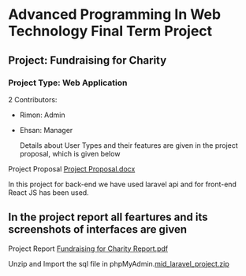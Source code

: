 # Advanced Programming In Web Technology Final Term Project
## Project: Fundraising for Charity

### Project Type: Web Application

  2 Contributors:
* Rimon: Admin
* Ehsan: Manager
  
  Details about User Types and their features are given in the project proposal, which is given below

Project Proposal
[Project Proposal.docx](https://github.com/TajbiurShahriorRimon/APWT_FinalProject_API_ReactJS/files/7131602/Project.Proposal.docx)

In this project for back-end we have used laravel api and for front-end React JS has been used.

## In the project report all feartures and its screenshots of interfaces are given
Project Report [Fundraising for Charity Report.pdf](https://github.com/TajbiurShahriorRimon/APWT_FinalProject_API_ReactJS/files/7131607/Fundraising.for.Charity.Report.pdf)
<br />

Unzip and Import the sql file in phpMyAdmin.[mid_laravel_project.zip](https://github.com/TajbiurShahriorRimon/APWT_FinalProject_API_ReactJS/files/7148128/mid_laravel_project.zip)

